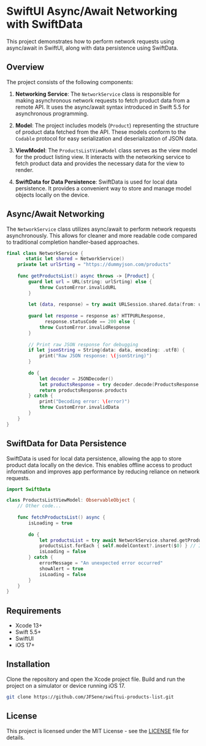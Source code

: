 # SwiftUI Async/Await Networking with SwiftData

This project demonstrates how to perform network requests using async/await in SwiftUI, along with data persistence using SwiftData.

## Overview

The project consists of the following components:

1. **Networking Service**: The `NetworkService` class is responsible for making asynchronous network requests to fetch product data from a remote API. It uses the async/await syntax introduced in Swift 5.5 for asynchronous programming.

2. **Model**: The project includes models (`Product`) representing the structure of product data fetched from the API. These models conform to the `Codable` protocol for easy serialization and deserialization of JSON data.

3. **ViewModel**: The `ProductsListViewModel` class serves as the view model for the product listing view. It interacts with the networking service to fetch product data and provides the necessary data for the view to render.

4. **SwiftData for Data Persistence**: SwiftData is used for local data persistence. It provides a convenient way to store and manage model objects locally on the device.

## Async/Await Networking

The `NetworkService` class utilizes async/await to perform network requests asynchronously. This allows for cleaner and more readable code compared to traditional completion handler-based approaches.

```swift
final class NetworkService {
       static let shared = NetworkService()
    private let urlSrting = "https://dummyjson.com/products"
    
    func getProductsList() async throws -> [Product] {
        guard let url = URL(string: urlSrting) else {
            throw CustomError.invalidURL
        }
        
        let (data, response) = try await URLSession.shared.data(from: url)
        
        guard let response = response as? HTTPURLResponse,
              response.statusCode == 200 else {
            throw CustomError.invalidResponse
        }
        
        // Print raw JSON response for debugging
        if let jsonString = String(data: data, encoding: .utf8) {
            print("Raw JSON response: \(jsonString)")
        }
        
        do {
            let decoder = JSONDecoder()
            let productsResponse = try decoder.decode(ProductsResponse.self, from: data)
            return productsResponse.products
        } catch {
            print("Decoding error: \(error)")
            throw CustomError.invalidData
        }
    }
}
```
## SwiftData for Data Persistence

SwiftData is used for local data persistence, allowing the app to store product data locally on the device. This enables offline access to product information and improves app performance by reducing reliance on network requests.

```swift
import SwiftData

class ProductsListViewModel: ObservableObject {
    // Other code...
    
    func fetchProductsList() async {
        isLoading = true
        
        do {
            let productsList = try await NetworkService.shared.getProductsList()
            productsList.forEach { self.modelContext?.insert($0) } // Insert fetched products into local database
            isLoading = false
        } catch {
            errorMessage = "An unexpected error occurred"
            showAlert = true
            isLoading = false
        }
    }
}
```
## Requirements

- Xcode 13+
- Swift 5.5+
- SwiftUI
- iOS 17+

## Installation

Clone the repository and open the Xcode project file. Build and run the project on a simulator or device running iOS 17.

```bash
git clone https://github.com/JFSene/swiftui-products-list.git
``` 
## License

This project is licensed under the MIT License - see the [LICENSE](LICENSE) file for details.
